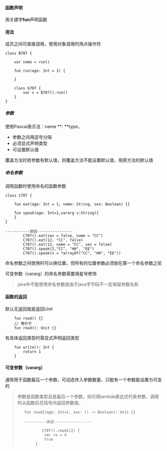#### 函数声明

用关键字**fun**声明函数

#### 用法

成员之间可直接调用，使用对象调用时用点操作符

```
class B707 {

    var name = run()

    fun run(age: Int = 1) {

    }

    class b707 {
        var v = B707().run()
    }
}
```

##### 参数

使用Pascal表示法：name **: **type，

* 参数之间用逗号分隔
* 必须显式声明类型
* 可设置默认值

覆盖方法时若参数有默认值，则覆盖方法不能设置默认值，用原方法的默认值

##### 命名参数

调用函数时使用命名的函数参数

```
class C707 {

    fun eat(age: Int = 1, name: String, sex: Boolean) {}

    fun speak(age: Int=1,vararg v:String){
    }
}

-----------测试----------------
        C707().eat(sex = false, name = "CC")
        C707().eat(12, "CC", false)
        C707().eat(12, name = "CC", sex = false)
        C707().speak(2,"CC", "HH", "EE")
        C707().speak(v = *arrayOf("CC", "HH", "EE"))
```

命名参数之间使用时可以换位置，但所有的位置参数必须放在第一个命名参数之前

可变参数（vararg）的命名参数需要用星号修饰

> java中不能使用命名参数是由于java字节码不一定保留参数名称

#### 函数的返回

默认无返回就是返回Unit

```
    fun read() {}
    // 等价于
    fun read(): Unit {}
```

有具体返回类型时需显式声明返回类型

```
    fun write(): Int {
        return 1
    }
```

#### 可变参数（vararg）

通常用于函数最后一个参数，可动态传入参数数量，只能有一个参数能设置为可变的

> 参数是函数类型且是最后一个参数，则可用lambda表达式代表参数，调用时从函数后花括号内返回参数值，
>
> ```
>    fun read1(age: Int=1, sex: () -> Boolean): Unit {}
>    
>    ----------测试-----------------
>    
>            C707().read1(2) {
>             var re = 4
>             true
>         }
> ```



